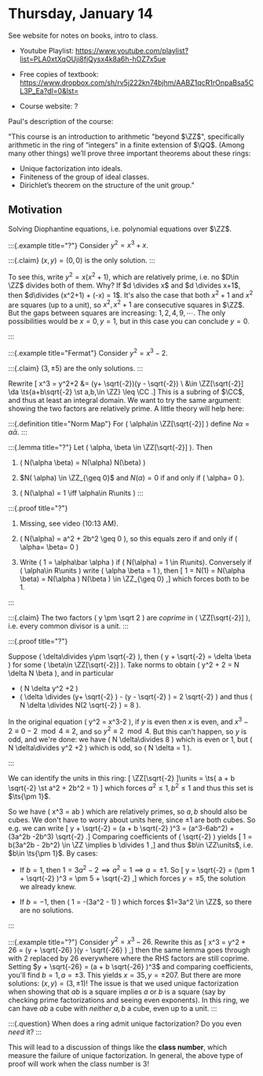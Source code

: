 # Thursday, January 14

See website for notes on books, intro to class.

- Youtube Playlist: <https://www.youtube.com/playlist?list=PLA0xtXqOUji8fjQysx4k8a6h-hOZ7x5ue>

- Free copies of textbook: <https://www.dropbox.com/sh/rv5j222kn74bjhm/AABZ1qcR1rOnpaBsa5CL3P_Ea?dl=0&lst=>

- Course website: ?

Paul's description of the course:

"This course is an introduction to arithmetic "beyond $\ZZ$", specifically arithmetic in the ring of “integers” in a finite extension of $\QQ$.  (Among many other things) we’ll prove three important theorems about these rings: 
 - Unique factorization into ideals. 
 - Finiteness of the group of ideal classes. 
 - Dirichlet’s theorem on the structure of the unit group."

## Motivation

Solving Diophantine equations, i.e. polynomial equations over $\ZZ$.


:::{.example title="?"}
Consider $y^2 = x^3 + x$.


:::{.claim}
$(x, y) = (0, 0)$ is the only solution.
:::

To see this, write $y^2 = x(x^2+1)$, which are relatively prime, i.e. no $D\in \ZZ$ divides both of them.
Why?
If $d \divides x$ and $d \divides x+1$, then $d\divides (x^2+1) + (-x) = 1$.
It's also the case that both $x^2+1$ and $x^2$ are squares (up to a unit), so $x^2, x^2 + 1$ are consecutive squares in $\ZZ$.
But the gaps between squares are increasing: $1, 2, 4, 9, \cdots$.
The only possibilities would be $x=0, y=1$, but in this case you can conclude $y=0$. 

:::


:::{.example title="Fermat"}
Consider $y^2 = x^3-2$.


:::{.claim}
$(3, \pm 5)$ are the only solutions.
:::

Rewrite 
\[
x^3 = y^2+2 &= (y+ \sqrt{-2})(y - \sqrt{-2}) \\ 
&\in
\ZZ[\sqrt{-2}] \da \ts{a+b\sqrt{-2} \st a,b,\in \ZZ} \leq \CC
.\] 
This is a subring of $\CC$, and thus at least an integral domain.
We want to try the same argument: showing the two factors are relatively prime.
A little theory will help here:

:::{.definition title="Norm Map"}
For \( \alpha\in \ZZ[\sqrt{-2}] \) define $N \alpha = \alpha\bar \alpha$.
:::

:::{.lemma title="?"}
Let \( \alpha, \beta \in \ZZ[\sqrt{-2}] \).
Then 

1. \( N(\alpha \beta) = N(\alpha) N(\beta) \)
2. $N( \alpha) \in \ZZ_{\geq 0}$ and $N(\alpha) = 0$ if and only if \( \alpha= 0 \).

3. \( N(\alpha) = 1 \iff \alpha\in R\units \) 
:::

:::{.proof title="?"}

1. Missing, see video (10:13 AM).

2. \( N(\alpha) = a^2 + 2b^2 \geq 0 \), so this equals zero if and only if \( \alpha= \beta= 0 \)  

3. Write \( 1 = \alpha\bar \alpha \) if \( N(\alpha) = 1 \in R\units\).
Conversely if \( \alpha\in R\units \) write \( \alpha \beta = 1 \), then 
\[ 
1 = N(1) = N(\alpha \beta) = N(\alpha ) N(\beta ) \in \ZZ_{\geq 0} 
,\] 
which forces both to be 1.


:::


:::{.claim}
The two factors \( y \pm \sqrt 2 \) are *coprime* in \( \ZZ[\sqrt{-2}] \), i.e. every common divisor is a unit.
:::


:::{.proof title="?"}



Suppose \( \delta\divides y\pm \sqrt{-2} \), then \( y + \sqrt{-2} = \delta \beta \) for some \( \beta\in \ZZ[\sqrt{-2}] \).
Take norms to obtain 
\( y^2 + 2 = N \delta N \beta \), and in particular 

- \( N \delta y^2 +2 \) 
- \( \delta \divides (y+ \sqrt{-2} ) - (y - \sqrt{-2} ) = 2 \sqrt{-2} \) and thus \( N \delta \divides N(2 \sqrt{-2} ) = 8 \).

In the original equation \( y^2 = x^3-2 \), if $y$ is even then $x$ is even, and $x^3 - 2 \equiv 0-2 \mod 4 \equiv 2$, and so $y^2 \equiv 2 \mod 4$.
But this can't happen, so $y$ is odd, and we're done: we have \( N \delta\divides 8 \) which is even or 1, but \( N \delta\divides y^2 +2 \) which is odd, so \( N \delta = 1 \).

:::

We can identify the units in this ring:
\[
\ZZ[\sqrt{-2} ]\units = \ts{ a + b \sqrt{-2} \st a^2 + 2b^2 = 1}
\]
which forces $a^2 \leq 1, b^2 \leq 1$ and thus this set is $\ts{\pm 1}$.

So we have \( x^3 = ab \) which are relatively primes, so $a,b$ should also be cubes.
We don't have to worry about units here, since $\pm 1$ are both cubes.
So e.g. we can write 
\[
y + \sqrt{-2} = (a + b \sqrt{-2} )^3 = (a^3-6ab^2) + (3a^2b -2b^3) \sqrt{-2}
.\]
Comparing coefficients of 
\( \sqrt{-2} \)  yields 
\[ 1 = b(3a^2b - 2b^2) \in \ZZ \implies b \divides 1
,\] and thus $b\in \ZZ\units$, i.e. $b\in \ts{\pm 1}$.
By cases:

- If $b=1$, then $1 = 3a^2 -2 \implies a^2 = 1 \implies a = \pm 1$.
  So 
\[
y = \sqrt{-2} = (\pm 1 + \sqrt{-2} )^3 = \pm 5 + \sqrt{-2}
,\] 
  which forces $y=\pm 5$, the solution we already knew.

- If $b = -1$, then \( 1 = -(3a^2 - 1) \) which forces $1=3a^2 \in \ZZ$, so there are no solutions.

:::


:::{.example title="?"}
Consider $y^2 = x^3 - 26$.
Rewrite this as \[
x^3 = y^2 + 26 = (y + \sqrt{-26} )(y - \sqrt{-26} )
,\] 
then the same lemma goes through with $2$ replaced by $26$ everywhere where the RHS factors are still coprime.
Setting $y + \sqrt{-26} = (a + b \sqrt{-26} )^3$ and comparing coefficients, you'll find $b=1, a = \pm 3$.
This yields $x=35, y=\pm 207$.
But there are more solutions: $(x, y) = (3, \pm 1)$!
The issue is that we used unique factorization when showing that $ab$ is a square implies $a$ or $b$ is a square (say by checking prime factorizations and seeing even exponents).
In this ring, we can have $ab$ a cube with *neither* $a,b$ a cube, even up to a unit.
:::


:::{.question}
When does a ring admit unique factorization?
Do you even *need* it?
:::

This will lead to a discussion of things like the **class number**, which measure the failure of unique factorization.
In general, the above type of proof will work when the class number is 3!
